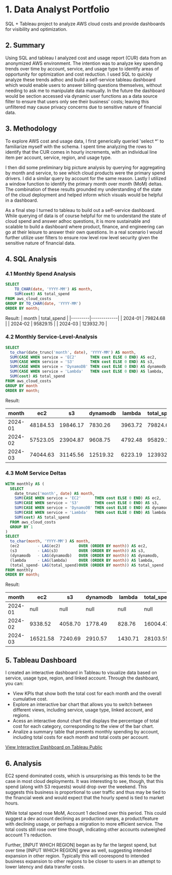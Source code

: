 # 1. Data Analyst Portfolio
SQL + Tableau project to analyze AWS cloud costs and provide dashboards for visibility and optimization.

## 2. Summary
Using SQL and tableau I analyzed cost and usage report (CUR) data from an anonymized AWS environment. The intention was to analyze key spending trends over time by account, service, and usage type to identify areas of opportunity for optimization and cost reduction. I used SQL to quickly analyze these trends adhoc and build a self-service tableau dashboard which would enable users to answer billing questions themselves, without needing to ask me to manipulate data manually. In the future the dashboard would be section accessed via dynamic user functions as a data source filter to ensure that users only see their business' costs; leaving this unfiltered may cause privacy concerns due to sensitive nature of financial data.

## 3. Methodology
To explore AWS cost and usage data, I first generically queried 'select *' to familiarize myself with the schema. I spent time analyzing the rows to identify that the CUR comes in hourly increments, with an individual line item per account, service, region, and usage type. 

I then did some preliminary big picture analysis by querying for aggregating by month and service, to see which cloud products were the primary spend drivers. I did a similar query by account for the same reason. Lastly I utilized a window function to identify the primary month over month (MoM) deltas. The combination of these results grounded my understanding of the state of the cloud deployment and helped inform which visuals would be helpful in a dashboard.

As a final step I turned to tableau to build out a self-service dashboard. While querying of data is of course helpful for me to understand the state of cloud spend and answer adhoc questions, it is more sustainable and scalable to build a dashboard where product, finance, and engineering can go at their leisure to answer their own questions. In a real scenario I would further utilize user filters to ensure row level row level security given the sensitive nature of financial data. 


## 4. SQL Analysis
### 4.1 Monthly Spend Analysis

```sql
SELECT 
    TO_CHAR(date, 'YYYY-MM') AS month,
    SUM(cost) AS total_spend
FROM aws_cloud_costs
GROUP BY TO_CHAR(date, 'YYYY-MM')
ORDER BY month;
```
Result:
| month   | total_spend |
|---------|-------------|
| 2024-01 | 79824.68    |
| 2024-02 | 95829.15    |
| 2024-03 | 123932.70   |


### 4.2 Monthly Service-Level-Analysis

```sql
SELECT 
  to_char(date_trunc('month', date), 'YYYY-MM') AS month,
  SUM(CASE WHEN service = 'EC2'      THEN cost ELSE 0 END) AS ec2,
  SUM(CASE WHEN service = 'S3'       THEN cost ELSE 0 END) AS s3,
  SUM(CASE WHEN service = 'DynamoDB' THEN cost ELSE 0 END) AS dynamodb,
  SUM(CASE WHEN service = 'Lambda'   THEN cost ELSE 0 END) AS lambda,
  SUM(cost) AS total_spend
FROM aws_cloud_costs
GROUP BY month
ORDER BY month;

```
Result:

| month   | ec2      | s3       | dynamodb | lambda  | total_spend |
| ------- | -------- | -------- | -------- | ------- | ----------- |
| 2024-01 | 48184.53 | 19846.17 | 7830.26  | 3963.72 | 79824.68    |
| 2024-02 | 57523.05 | 23904.87 | 9608.75  | 4792.48 | 95829.15    |
| 2024-03 | 74044.63 | 31145.56 | 12519.32 | 6223.19 | 123932.70   |


### 4.3 MoM Service Deltas

```sql
WITH monthly AS (
  SELECT
    date_trunc('month', date) AS month,
    SUM(CASE WHEN service = 'EC2'      THEN cost ELSE 0 END) AS ec2,
    SUM(CASE WHEN service = 'S3'       THEN cost ELSE 0 END) AS s3,
    SUM(CASE WHEN service = 'DynamoDB' THEN cost ELSE 0 END) AS dynamodb,
    SUM(CASE WHEN service = 'Lambda'   THEN cost ELSE 0 END) AS lambda,
    SUM(cost) AS total_spend
  FROM aws_cloud_costs
  GROUP BY 1
)
SELECT
  to_char(month, 'YYYY-MM') AS month,
  (ec2        - LAG(ec2)        OVER (ORDER BY month)) AS ec2,
  (s3         - LAG(s3)         OVER (ORDER BY month)) AS s3,
  (dynamodb   - LAG(dynamodb)   OVER (ORDER BY month)) AS dynamodb,
  (lambda     - LAG(lambda)     OVER (ORDER BY month)) AS lambda,
  (total_spend- LAG(total_spend)OVER (ORDER BY month)) AS total_spend
FROM monthly
ORDER BY month;

```
Result:

| month   | ec2      | s3      | dynamodb | lambda  | total_spend |
| ------- | -------- | ------- | -------- | ------- | ----------- |
| 2024-01 | null     | null    | null     | null    | null        |
| 2024-02 | 9338.52  | 4058.70 | 1778.49  | 828.76  | 16004.47    |
| 2024-03 | 16521.58 | 7240.69 | 2910.57  | 1430.71 | 28103.55    |


## 5. Tableau Dashboard

I created an interactive dashboard in Tableau to visualize data based on service, usage type, region, and linked account.
Through the dashboard, you can: 
- View KPIs that show both the total cost for each month and the overall cumulative cost.
- Explore an interactive bar chart that allows you to switch between different views, including service, usage type, linked account, and regions.
- Acess an interactive donut chart that displays the percentage of total cost for each category, corresponding to the view of the bar chart.
- Analize a summary table that presents monthly spending by account, including total costs for each month and total costs per account.

[View Interactive Dashboard on Tableau Public](https://public.tableau.com/views/Book153211101copy2/Dashboard2?:language=en-US&:sid=&:redirect=auth&:display_count=n&:origin=viz_share_link)

## 6. Analysis
EC2 spend dominated costs, which is unsurprising as this tends to be the case in most cloud deployments. It was interesting to see, though, that this spend (along with S3 requests) would drop over the weekend. This suggests this business is proportional to user traffic and thus may be tied to the financial week and would expect that the hourly spend is tied to market hours.

While total spend rose MoM, Account 1 declined over this period. This could suggest a dev account declining as production ramps, a product/feature with declining usage, or perhaps a migration to more efficient service. The total costs still rose over time though, indicating other accounts outweighed account 1's reduction.

Further, [INPUT WHICH REGION] began as by far the largest spend, but over time [INPUT WHICH REGION] grew as well, suggesting intended expansion in other region. Typically this will coorespond to intended business expansion to other regions to be closer to users in an attempt to lower latency and data transfer costs.
